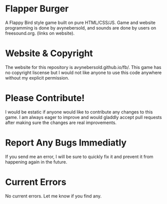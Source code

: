 # Flapper Burger
A Flappy Bird style game built on pure HTML/CSS/JS.
Game and website programming is done by avynebersold, and sounds
are done by users on freesound.org. (links on website).

# Website & Copyright
The website for this repository is avynebersold.github.io/fb/.
This game has no copyright liscense but I would not like 
anyone to use this code anywhere without my explicit permission.

# Please Contribute!
I would be estatic if anyone would like to contribute any changes to 
this game. I am always eager to improve and would gladdly accept 
pull requests after making sure the changes are real improvements.

# Report Any Bugs Immediatly
If you send me an error, I will be sure to quickly fix it and 
prevent it from happening again in the future.

# Current Errors
No current errors. Let me know if you find any.
